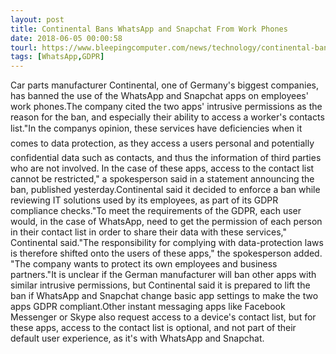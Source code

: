 ```yaml
---
layout: post
title: Continental Bans WhatsApp and Snapchat From Work Phones
date: 2018-06-05 00:00:58
tourl: https://www.bleepingcomputer.com/news/technology/continental-bans-whatsapp-and-snapchat-from-work-phones/
tags: [WhatsApp,GDPR]
---
```

Car parts manufacturer Continental, one of Germany's biggest companies, has banned the use of the WhatsApp and Snapchat apps on employees' work phones.The company cited the two apps' intrusive permissions as the reason for the ban, and especially their ability to access a worker's contacts list."In the companys opinion, these services have deficiencies when it comes to data protection, as they access a users personal and potentially confidential data such as contacts, and thus the information of third parties who are not involved. In the case of these apps, access to the contact list cannot be restricted," a spokesperson said in a statement announcing the ban, published yesterday.Continental said it decided to enforce a ban while reviewing IT solutions used by its employees, as part of its GDPR compliance checks."To meet the requirements of the GDPR, each user would, in the case of WhatsApp, need to get the permission of each person in their contact list in order to share their data with these services," Continental said."The responsibility for complying with data-protection laws is therefore shifted onto the users of these apps," the spokesperson added. "The company wants to protect its own employees and business partners."It is unclear if the German manufacturer will ban other apps with similar intrusive permissions, but Continental said it is prepared to lift the ban if WhatsApp and Snapchat change basic app settings to make the two apps GDPR compliant.Other instant messaging apps like Facebook Messenger or Skype also request access to a device's contact list, but for these apps, access to the contact list is optional, and not part of their default user experience, as it's with WhatsApp and Snapchat.